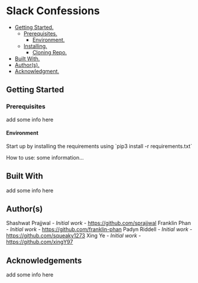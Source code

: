 # Slack Confessions

* [ Getting Started. ](#start)
    * [ Prerequisites. ](#pre)
        * [ Environment. ](#env)
    * [ Installing. ](#install)
        * [ Cloning Repo. ](#clone)
* [ Built With. ](#built)
* [ Author(s). ](#author(s))
* [ Acknowledgment. ](#credit)

<a name="start"></a>

## Getting Started

<a name="pre"></a>

<h3>Prerequisites</h3>
add some info here

<a name="env"></a>

<h4>Environment</h4>
Start up by installing the requirements using `pip3 install -r requirements.txt`

How to use:
some information...

<a name="built"></a>

## Built With
add some info here

<a name="author(s)"></a>

## Author(s)
Shashwat Prajjwal  - <i>Initial work</i> - https://github.com/sprajjwal
Franklin Phan - <i>Initial work</i> - https://github.com/franklin-phan
Padyn Riddell - <i>Initial work</i> - https://github.com/squeaky1273
Xing Ye - <i>Initial work</i> - https://github.com/xingY97

<a name="credit"></a>

## Acknowledgements
add some info here